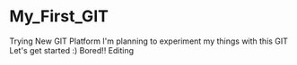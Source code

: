 # My_First_GIT
Trying New GIT Platform 
I'm planning to experiment my things with this GIT 
Let's get started :) 
Bored!!
Editing 
